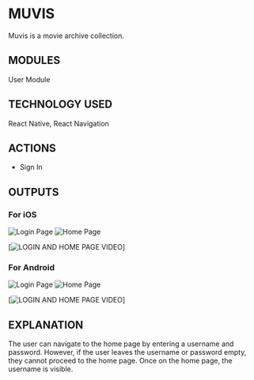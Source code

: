 
# MUVIS
Muvis is a movie archive collection.

## MODULES
User Module

## TECHNOLOGY USED
React Native, 
React Navigation

## ACTIONS
- Sign In

## OUTPUTS

### For iOS
![Login Page](assets/ios-login.png)
![Home Page](assets/ios-home.png)

[![LOGIN AND HOME PAGE VIDEO](https://disk.yandex.com.tr/d/PRhDv4_Jne2CIA)]


### For Android
![Login Page](assets/android-login.png)
![Home Page](assets/android-home.png)

[![LOGIN AND HOME PAGE VIDEO](https://disk.yandex.com.tr/d/3bY2ohAKHt6ihQ)]

## EXPLANATION
The user can navigate to the home page by entering a username and password. However, if the user leaves the username or password empty, they cannot proceed to the home page. Once on the home page, the username is visible.

